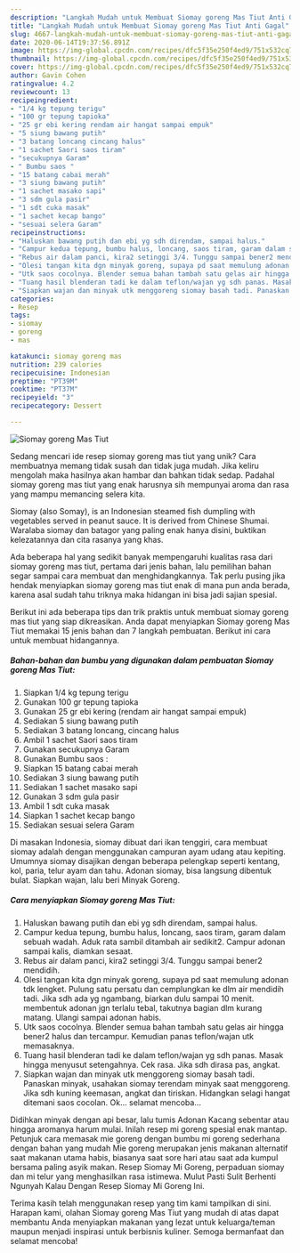 ```yaml
---
description: "Langkah Mudah untuk Membuat Siomay goreng Mas Tiut Anti Gagal"
title: "Langkah Mudah untuk Membuat Siomay goreng Mas Tiut Anti Gagal"
slug: 4667-langkah-mudah-untuk-membuat-siomay-goreng-mas-tiut-anti-gagal
date: 2020-06-14T19:37:56.891Z
image: https://img-global.cpcdn.com/recipes/dfc5f35e250f4ed9/751x532cq70/siomay-goreng-mas-tiut-foto-resep-utama.jpg
thumbnail: https://img-global.cpcdn.com/recipes/dfc5f35e250f4ed9/751x532cq70/siomay-goreng-mas-tiut-foto-resep-utama.jpg
cover: https://img-global.cpcdn.com/recipes/dfc5f35e250f4ed9/751x532cq70/siomay-goreng-mas-tiut-foto-resep-utama.jpg
author: Gavin Cohen
ratingvalue: 4.2
reviewcount: 13
recipeingredient:
- "1/4 kg tepung terigu"
- "100 gr tepung tapioka"
- "25 gr ebi kering rendam air hangat sampai empuk"
- "5 siung bawang putih"
- "3 batang loncang cincang halus"
- "1 sachet Saori saos tiram"
- "secukupnya Garam"
- " Bumbu saos "
- "15 batang cabai merah"
- "3 siung bawang putih"
- "1 sachet masako sapi"
- "3 sdm gula pasir"
- "1 sdt cuka masak"
- "1 sachet kecap bango"
- "sesuai selera Garam"
recipeinstructions:
- "Haluskan bawang putih dan ebi yg sdh direndam, sampai halus."
- "Campur kedua tepung, bumbu halus, loncang, saos tiram, garam dalam sebuah wadah. Aduk rata sambil ditambah air sedikit2. Campur adonan sampai kalis, diamkan sesaat."
- "Rebus air dalam panci, kira2 setinggi 3/4. Tunggu sampai bener2 mendidih."
- "Olesi tangan kita dgn minyak goreng, supaya pd saat memulung adonan tdk lengket. Pulung satu persatu dan cemplungkan ke dlm air mendidih tadi. Jika sdh ada yg ngambang, biarkan dulu sampai 10 menit. membentuk adonan jgn terlalu tebal, takutnya bagian dlm kurang matang. Ulangi sampai adonan habis."
- "Utk saos cocolnya. Blender semua bahan tambah satu gelas air hingga bener2 halus dan tercampur. Kemudian panas teflon/wajan utk memasaknya."
- "Tuang hasil blenderan tadi ke dalam teflon/wajan yg sdh panas. Masak hingga menyusut setengahnya. Cek rasa. Jika sdh dirasa pas, angkat."
- "Siapkan wajan dan minyak utk menggoreng siomay basah tadi. Panaskan minyak, usahakan siomay terendam minyak saat menggoreng. Jika sdh kuning keemasan, angkat dan tiriskan. Hidangkan selagi hangat ditemani saos cocolan. Ok... selamat mencoba..."
categories:
- Resep
tags:
- siomay
- goreng
- mas

katakunci: siomay goreng mas 
nutrition: 239 calories
recipecuisine: Indonesian
preptime: "PT39M"
cooktime: "PT37M"
recipeyield: "3"
recipecategory: Dessert

---
```



![Siomay goreng Mas Tiut](https://img-global.cpcdn.com/recipes/dfc5f35e250f4ed9/751x532cq70/siomay-goreng-mas-tiut-foto-resep-utama.jpg)

Sedang mencari ide resep siomay goreng mas tiut yang unik? Cara membuatnya memang tidak susah dan tidak juga mudah. Jika keliru mengolah maka hasilnya akan hambar dan bahkan tidak sedap. Padahal siomay goreng mas tiut yang enak harusnya sih mempunyai aroma dan rasa yang mampu memancing selera kita.

Siomay (also Somay), is an Indonesian steamed fish dumpling with vegetables served in peanut sauce. It is derived from Chinese Shumai. Waralaba siomay dan batagor yang paling enak hanya disini, buktikan kelezatannya dan cita rasanya yang khas.

Ada beberapa hal yang sedikit banyak mempengaruhi kualitas rasa dari siomay goreng mas tiut, pertama dari jenis bahan, lalu pemilihan bahan segar sampai cara membuat dan menghidangkannya. Tak perlu pusing jika hendak menyiapkan siomay goreng mas tiut enak di mana pun anda berada, karena asal sudah tahu triknya maka hidangan ini bisa jadi sajian spesial.


Berikut ini ada beberapa tips dan trik praktis untuk membuat siomay goreng mas tiut yang siap dikreasikan. Anda dapat menyiapkan Siomay goreng Mas Tiut memakai 15 jenis bahan dan 7 langkah pembuatan. Berikut ini cara untuk membuat hidangannya.

<!--inarticleads1-->

##### Bahan-bahan dan bumbu yang digunakan dalam pembuatan Siomay goreng Mas Tiut:

1. Siapkan 1/4 kg tepung terigu
1. Gunakan 100 gr tepung tapioka
1. Gunakan 25 gr ebi kering (rendam air hangat sampai empuk)
1. Sediakan 5 siung bawang putih
1. Sediakan 3 batang loncang, cincang halus
1. Ambil 1 sachet Saori saos tiram
1. Gunakan secukupnya Garam
1. Gunakan  Bumbu saos :
1. Siapkan 15 batang cabai merah
1. Sediakan 3 siung bawang putih
1. Sediakan 1 sachet masako sapi
1. Gunakan 3 sdm gula pasir
1. Ambil 1 sdt cuka masak
1. Siapkan 1 sachet kecap bango
1. Sediakan sesuai selera Garam


Di masakan Indonesia, siomay dibuat dari ikan tenggiri, cara membuat siomay adalah dengan menggunakan campuran ayam udang atau kepiting. Umumnya siomay disajikan dengan beberapa pelengkap seperti kentang, kol, paria, telur ayam dan tahu. Adonan siomay, bisa langsung dibentuk bulat. Siapkan wajan, lalu beri Minyak Goreng. 

<!--inarticleads2-->

##### Cara menyiapkan Siomay goreng Mas Tiut:

1. Haluskan bawang putih dan ebi yg sdh direndam, sampai halus.
1. Campur kedua tepung, bumbu halus, loncang, saos tiram, garam dalam sebuah wadah. Aduk rata sambil ditambah air sedikit2. Campur adonan sampai kalis, diamkan sesaat.
1. Rebus air dalam panci, kira2 setinggi 3/4. Tunggu sampai bener2 mendidih.
1. Olesi tangan kita dgn minyak goreng, supaya pd saat memulung adonan tdk lengket. Pulung satu persatu dan cemplungkan ke dlm air mendidih tadi. Jika sdh ada yg ngambang, biarkan dulu sampai 10 menit. membentuk adonan jgn terlalu tebal, takutnya bagian dlm kurang matang. Ulangi sampai adonan habis.
1. Utk saos cocolnya. Blender semua bahan tambah satu gelas air hingga bener2 halus dan tercampur. Kemudian panas teflon/wajan utk memasaknya.
1. Tuang hasil blenderan tadi ke dalam teflon/wajan yg sdh panas. Masak hingga menyusut setengahnya. Cek rasa. Jika sdh dirasa pas, angkat.
1. Siapkan wajan dan minyak utk menggoreng siomay basah tadi. Panaskan minyak, usahakan siomay terendam minyak saat menggoreng. Jika sdh kuning keemasan, angkat dan tiriskan. Hidangkan selagi hangat ditemani saos cocolan. Ok... selamat mencoba...


Didihkan minyak dengan api besar, lalu tumis Adonan Kacang sebentar atau hingga aromanya harum mulai. Inilah resep mi goreng spesial enak mantap. Petunjuk cara memasak mie goreng dengan bumbu mi goreng sederhana dengan bahan yang mudah Mie goreng merupakan jenis makanan alternatif saat makanan utama habis, biasanya saat sore hari atau saat ada kumpul bersama paling asyik makan. Resep Siomay Mi Goreng, perpaduan siomay dan mi telur yang menghasilkan rasa istimewa. Mulut Pasti Sulit Berhenti Ngunyah Kalau Dengan Resep Siomay Mi Goreng Ini. 

Terima kasih telah menggunakan resep yang tim kami tampilkan di sini. Harapan kami, olahan Siomay goreng Mas Tiut yang mudah di atas dapat membantu Anda menyiapkan makanan yang lezat untuk keluarga/teman maupun menjadi inspirasi untuk berbisnis kuliner. Semoga bermanfaat dan selamat mencoba!

